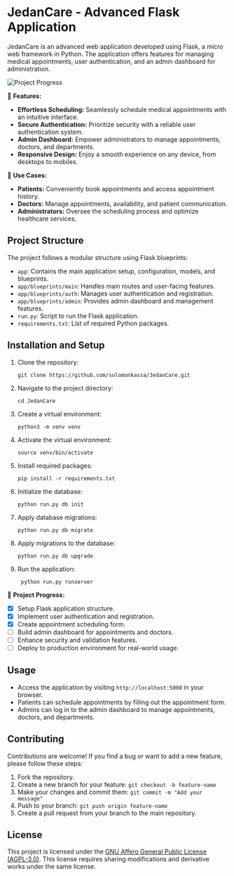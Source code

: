 # JedanCare - Advanced Flask Application

JedanCare is an advanced web application developed using Flask, a micro web framework in Python. The application offers features for managing medical appointments, user authentication, and an admin dashboard for administration.

![Project Progress](https://img.shields.io/badge/Project%20Progress-25%25%20Complete-brightgreen)

🏥 **Features:**

- **Effortless Scheduling:** Seamlessly schedule medical appointments with an intuitive interface.
- **Secure Authentication:** Prioritize security with a reliable user authentication system.
- **Admin Dashboard:** Empower administrators to manage appointments, doctors, and departments.
- **Responsive Design:** Enjoy a smooth experience on any device, from desktops to mobiles.

🚀 **Use Cases:**

- **Patients:** Conveniently book appointments and access appointment history.
- **Doctors:** Manage appointments, availability, and patient communication.
- **Administrators:** Oversee the scheduling process and optimize healthcare services.


## Project Structure

The project follows a modular structure using Flask blueprints:

- `app`: Contains the main application setup, configuration, models, and blueprints.
- `app/blueprints/main`: Handles main routes and user-facing features.
- `app/blueprints/auth`: Manages user authentication and registration.
- `app/blueprints/admin`: Provides admin dashboard and management features.
- `run.py`: Script to run the Flask application.
- `requirements.txt`: List of required Python packages.

## Installation and Setup

1. Clone the repository:
   ```
   git clone https://github.com/solomonkassa/JedanCare.git
   ```
2. Navigate to the project directory:
   ```
   cd JedanCare
   ```
3. Create a virtual environment:
   ```
   python3 -m venv venv
   ```
4. Activate the virtual environment:
   ```
   source venv/bin/activate
   ```
5. Install required packages:
   ```
   pip install -r requirements.txt
   ```
6. Initialize the database:
   ```
   python run.py db init
   ```
7. Apply database migrations:
   ```
   python run.py db migrate
   ```
8. Apply migrations to the database:
   ```
   python run.py db upgrade
   ```
9. Run the application:
   ```
    python run.py runserver
   ```

🔨 **Project Progress:**

- [x] Setup Flask application structure.
- [x] Implement user authentication and registration.
- [x] Create appointment scheduling form.
- [ ] Build admin dashboard for appointments and doctors.
- [ ] Enhance security and validation features.
- [ ] Deploy to production environment for real-world usage.

## Usage

- Access the application by visiting `http://localhost:5000` in your browser.
- Patients can schedule appointments by filling out the appointment form.
- Admins can log in to the admin dashboard to manage appointments, doctors, and departments.


## Contributing

Contributions are welcome! If you find a bug or want to add a new feature, please follow these steps:

1. Fork the repository.
2. Create a new branch for your feature: `git checkout -b feature-name`
3. Make your changes and commit them: `git commit -m "Add your message"`
4. Push to your branch: `git push origin feature-name`
5. Create a pull request from your branch to the main repository.

## License

This project is licensed under the [GNU Affero General Public License (AGPL-3.0)](LICENSE). This license requires sharing modifications and derivative works under the same license.

